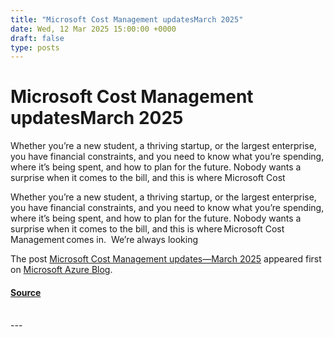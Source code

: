 ```yaml
---
title: "Microsoft Cost Management updatesMarch 2025"
date: Wed, 12 Mar 2025 15:00:00 +0000
draft: false
type: posts
---
```

# Microsoft Cost Management updatesMarch 2025





Whether you&#8217;re a new student, a thriving startup, or the largest enterprise, you have financial constraints, and you need to know what you&#8217;re spending, where it’s being spent, and how to plan for the future. Nobody wants a surprise when it comes to the bill, and this is where Microsoft Cost

Whether you’re a new student, a thriving startup, or the largest enterprise, you have financial constraints, and you need to know what you’re spending, where it’s being spent, and how to plan for the future. Nobody wants a surprise when it comes to the bill, and this is where Microsoft Cost Management comes in.  We’re always looking

The post [Microsoft Cost Management updates—March 2025](https://azure.microsoft.com/en-us/blog/microsoft-cost-management-updates-march-2025/) appeared first on [Microsoft Azure Blog](https://azure.microsoft.com/en-us/blog).

#### [Source](https://azure.microsoft.com/en-us/blog/microsoft-cost-management-updates-march-2025/)

<br/>
---
